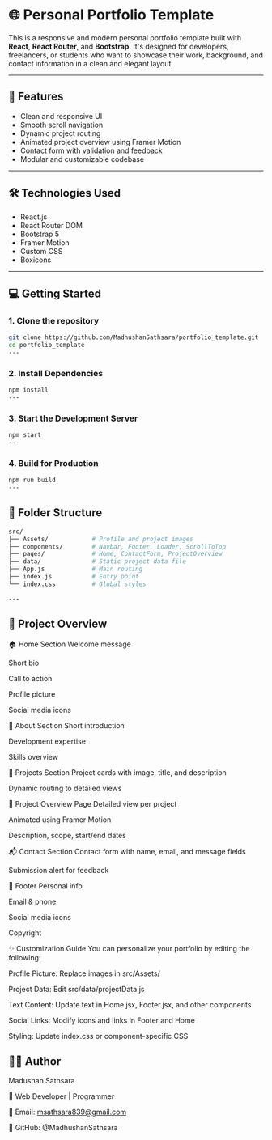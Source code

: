 # 🌐 Personal Portfolio Template

This is a responsive and modern personal portfolio template built with **React**, **React Router**, and **Bootstrap**. It's designed for developers, freelancers, or students who want to showcase their work, background, and contact information in a clean and elegant layout.

---

## 🚀 Features

- Clean and responsive UI
- Smooth scroll navigation
- Dynamic project routing
- Animated project overview using Framer Motion
- Contact form with validation and feedback
- Modular and customizable codebase

---

## 🛠️ Technologies Used

- React.js
- React Router DOM
- Bootstrap 5
- Framer Motion
- Custom CSS
- Boxicons

---

## 💻 Getting Started

### 1. Clone the repository

```bash
git clone https://github.com/MadhushanSathsara/portfolio_template.git
cd portfolio_template
---
```
### 2. Install Dependencies

```bash
npm install
---
```
### 3. Start the Development Server

```bash
npm start
---
```
### 4. Build for Production
```bash
npm run build
---
```

## 📂 Folder Structure
 ```bash 
src/
├── Assets/            # Profile and project images
├── components/        # Navbar, Footer, Loader, ScrollToTop
├── pages/             # Home, ContactForm, ProjectOverview
├── data/              # Static project data file
├── App.js             # Main routing
├── index.js           # Entry point
└── index.css          # Global styles

---
```

## 📌 Project Overview
🏠 Home Section
Welcome message

Short bio

Call to action

Profile picture

Social media icons

👤 About Section
Short introduction

Development expertise

Skills overview

💼 Projects Section
Project cards with image, title, and description

Dynamic routing to detailed views

📄 Project Overview Page
Detailed view per project

Animated using Framer Motion

Description, scope, start/end dates

📬 Contact Section
Contact form with name, email, and message fields

Submission alert for feedback

🔗 Footer
Personal info

Email & phone

Social media icons

Copyright

✨ Customization Guide
You can personalize your portfolio by editing the following:

Profile Picture: Replace images in src/Assets/

Project Data: Edit src/data/projectData.js

Text Content: Update text in Home.jsx, Footer.jsx, and other components

Social Links: Modify icons and links in Footer and Home

Styling: Update index.css or component-specific CSS

## 🙋‍♂️ Author
Madushan Sathsara

💼 Web Developer | Programmer

📧 Email: msathsara839@gmail.com

🔗 GitHub: @MadhushanSathsara








